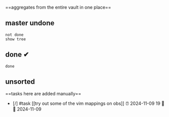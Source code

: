 ==aggregates from the entire vault in one place==

## master undone

```tasks
not done
show tree
```

## done ✔

```tasks
done

```

## unsorted
==tasks here are added manually==

- [/] #task [[try out some of the vim mappings on obs]] ⏰ 2024-11-09 19 🔺 📅 2024-11-09
